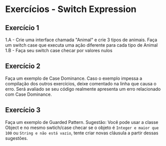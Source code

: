 # Exercícios - Switch Expression

## Exercício 1
1.A - Crie uma interface chamada "Animal" e crie 3 tipos de animais. Faça um switch case que executa uma ação diferente 
para cada tipo de Animal
1.B - Faça seu switch case checar por valores nulos

## Exercício 2
Faça um exemplo de Case Dominance.
Caso o exemplo impessa a compilação dos outros exercícios, deixe comentado na linha que causa o erro.
Será avaliado se seu código realmente apresenta um erro relacionado com Case Dominance. 

## Exercício 3
Faça um exemplo de Guarded Pattern. 
Sugestão: Você pode usar a classe Object e no mesmo swtich/case checar se o objeto é `Integer e maior que 100` ou `String e não está vazio`, 
tente criar novas cláusula a partir dessas sugestões.   